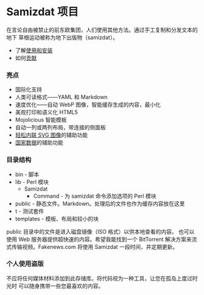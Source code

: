 # Samizdat 项目

在言论自由被禁止的前东欧集团，人们使用其他方法。通过手工复制和分发文本的地下
草根运动被称为地下出版物（samizdat）。

* 了解[使用和安装](installation/)
* 如何[贡献](../contribute/)

### 亮点

* 国际化支持
* 人类可读格式——YAML 和 Markdown
* 速度优化——自动 WebP 图像，智能缓存生成的内容，最小化
* 美观打印和语义化 HTML5
* Mojolicious 智能模板
* 自动一列或两列布局，带连接的侧面板
* [轻松内联 SVG 图像](./icons/)的辅助功能
* [国家数据](../../country/)的辅助功能

### 目录结构

* bin - 脚本
* lib - Perl 模块
  * Samizdat
    * Command - 为 samizdat 命令添加选项的 Perl 模块
* public - 静态文件。Markdown。处理后的文件也作为缓存内容放在这里
* t - 测试套件
* templates - 模板、布局和较小的块

public 目录中的文件是进入磁盘镜像（ISO 格式）以供本地查看的内容。
也可以使用 Web 服务器提供超快速的内容。希望我能找到一个 BitTorrent
解决方案来流式传输视频。Fakenews.com 将使用 Samizdat 一段时间，并定期更新。

### 个人使用盗版

不应将任何媒体材料添加到此存储库。将代码视为一种工具，让您在孤岛上度过时光时
可以随身携带一些您最喜欢的内容。